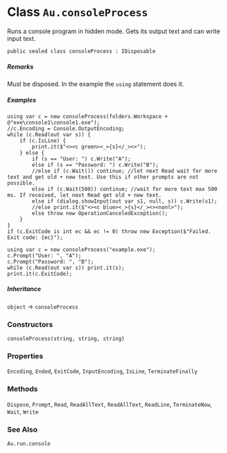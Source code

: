 # Class `Au.consoleProcess`

Runs a console program in hidden mode. Gets its output text and can write input text.

```
public sealed class consoleProcess : IDisposable
```

##### Remarks

Must be disposed. In the example the `using` statement does it.

##### Examples

```
using var c = new consoleProcess(folders.Workspace + @"exe\console1\console1.exe");
//c.Encoding = Console.OutputEncoding;
while (c.Read(out var s)) {
	if (c.IsLine) {
		print.it($"<><c green><_>{s}</_><>");
	} else {
		if (s == "User: ") c.Write("A");
		else if (s == "Password: ") c.Write("B");
		//else if (c.Wait()) continue; //let next Read wait for more text and get old + new text. Use this if other prompts are not possible.
		else if (c.Wait(500)) continue; //wait for more text max 500 ms. If received, let next Read get old + new text.
		else if (dialog.showInput(out var s1, null, s)) c.Write(s1);
		//else print.it($"<><c blue><_>{s}</_><><nonl>");
		else throw new OperationCanceledException();
	}
}
if (c.ExitCode is int ec && ec != 0) throw new Exception($"Failed. Exit code: {ec}");
```

```
using var c = new consoleProcess("example.exe");
c.Prompt("User: ", "A");
c.Prompt("Password: ", "B");
while (c.Read(out var s)) print.it(s);
print.it(c.ExitCode);
```

##### Inheritance

`object` → `consoleProcess`

### Constructors

`consoleProcess(string, string, string)`

### Properties

`Encoding`, `Ended`, `ExitCode`, `InputEncoding`, `IsLine`, `TerminateFinally`

### Methods

`Dispose`, `Prompt`, `Read`, `ReadAllText`, `ReadAllText`, `ReadLine`, `TerminateNow`, `Wait`, `Write`

### See Also

`Au.run.console`
